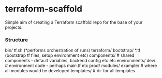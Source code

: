 # terraform-scaffold
Simple aim of creating a Terraform scaffold repo for the base of your projects.

### Structure

bin/
    tf.sh (*performs orchestration of runs)
terraform/
    bootstrap/
        *.tf (bootstrap tf files, setup environment etc)
    components/
        # shared components - default variables, backend config etc etc
    environments/
        dev/
            # environment code - perhaps main.tf etc
        prod/
    modules/
        example/
        # where all modules would be developed
    templates/
        # dir for all templates
